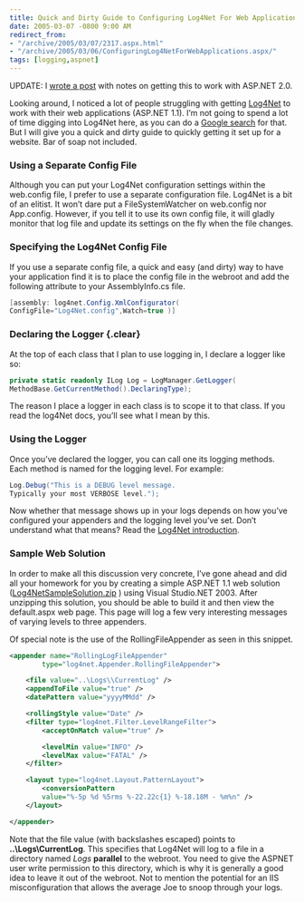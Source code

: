 ```yaml
---
title: Quick and Dirty Guide to Configuring Log4Net For Web Applications
date: 2005-03-07 -0800 9:00 AM
redirect_from:
- "/archive/2005/03/07/2317.aspx.html"
- "/archive/2005/03/06/ConfiguringLog4NetForWebApplications.aspx/"
tags: [logging,aspnet]
---
```


UPDATE: I [wrote a
post](https://haacked.com/archive/2006/07/09/ConfiguringLog4NetWithASP.NET2.0InMediumTrust.aspx "Configuring Log4Net in Medium Trust")
with notes on getting this to work with ASP.NET 2.0.

Looking around, I noticed a lot of people struggling with getting [Log4Net](http://logging.apache.org/log4net/ "Log4Net website") to work with their web applications (ASP.NET 1.1). I’m not going to spend a lot of time digging into Log4Net here, as you can do a [Google search](http://www.google.com/search?sourceid=navclient&ie=UTF-8&rls=GGLB,GGLB:1969-53,GGLB:en&q=log4net "Google Search Results for Log4Net") for that. But I will give you a quick and dirty guide to quickly getting it set up for a website. Bar of soap not included.

### Using a Separate Config File

Although you can put your Log4Net configuration settings within the web.config file, I prefer to use a separate configuration file. Log4Net is a bit of an elitist. It won’t dare put a FileSystemWatcher on web.config nor App.config. However, if you tell it to use its own config file, it will gladly monitor that log file and update its settings on the fly when the file changes.

### Specifying the Log4Net Config File

If you use a separate config file, a quick and easy (and dirty) way to have your application find it is to place the config file in the webroot and add the following attribute to your AssemblyInfo.cs file.

```csharp
[assembly: log4net.Config.XmlConfigurator( 
ConfigFile="Log4Net.config",Watch=true )]
```

### Declaring the Logger {.clear}

At the top of each class that I plan to use logging in, I declare a logger like so:

```csharp
private static readonly ILog Log = LogManager.GetLogger( 
MethodBase.GetCurrentMethod().DeclaringType);
```

The reason I place a logger in each class is to scope it to that class. If you read the log4Net docs, you’ll see what I mean by this.

### Using the Logger

Once you’ve declared the logger, you can call one its logging methods. Each method is named for the logging level. For example:

```csharp
Log.Debug("This is a DEBUG level message.  
Typically your most VERBOSE level.");
```

Now whether that message shows up in your logs depends on how you’ve configured your appenders and the logging level you’ve set. Don’t
understand what that means? Read the [Log4Net introduction](http://logging.apache.org/log4net/release/manual/introduction.html "Log4Net introduction docs").

### Sample Web Solution

In order to make all this discussion very concrete, I’ve gone ahead and did all your homework for you by creating a simple ASP.NET 1.1 web solution ([Log4NetSampleSolution.zip](/images/Log4NetSampleSolution.zip "Visual Studio.NET 2003 Solution")
) using Visual Studio.NET 2003. After unzipping this solution, you should be able to build it and then view the default.aspx web page. This page will log a few very interesting messages of varying levels to three appenders.

Of special note is the use of the RollingFileAppender as seen in this snippet.

```xml
<appender name="RollingLogFileAppender"    
        type="log4net.Appender.RollingFileAppender">

    <file value="..\Logs\\CurrentLog" />
    <appendToFile value="true" />
    <datePattern value="yyyyMMdd" />

    <rollingStyle value="Date" />
    <filter type="log4net.Filter.LevelRangeFilter">
        <acceptOnMatch value="true" />

        <levelMin value="INFO" />
        <levelMax value="FATAL" />
    </filter>

    <layout type="log4net.Layout.PatternLayout">
        <conversionPattern 
        value="%-5p %d %5rms %-22.22c{1} %-18.18M - %m%n" />
    </layout>

</appender>
```

Note that the file value (with backslashes escaped) points to **..\\Logs\\CurrentLog**. This specifies that Log4Net will log to a file
in a directory named *Logs* **parallel** to the webroot. You need to give the ASPNET user write permission to this directory, which is why it is generally a good idea to leave it out of the webroot. Not to mention the potential for an IIS misconfiguration that allows the average Joe to snoop through your logs.
